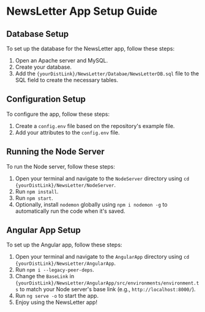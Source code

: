 
# NewsLetter App Setup Guide

## Database Setup

To set up the database for the NewsLetter app, follow these steps:

1. Open an Apache server and MySQL.
2. Create your database.
3. Add the `{yourDistLink}/NewsLetter/Databae/NewsLetterDB.sql` file to the SQL field to create the necessary tables.

## Configuration Setup

To configure the app, follow these steps:

1. Create a `config.env` file based on the repository's example file.
2. Add your attributes to the `config.env` file.

## Running the Node Server

To run the Node server, follow these steps:

1. Open your terminal and navigate to the `NodeServer` directory using `cd {yourDistLink}/NewsLetter/NodeServer`.
2. Run `npm install`.
3. Run `npm start`.
4. Optionally, install `nodemon` globally using `npm i nodemon -g` to automatically run the code when it's saved.

## Angular App Setup

To set up the Angular app, follow these steps:

1. Open your terminal and navigate to the `AngularApp` directory using `cd {yourDistLink}/NewsLetter/AngularApp`.
2. Run `npm i --legacy-peer-deps`.
3. Change the `BaseLink` in `{yourDistLink}/NewsLetter/AngularApp/src/environments/environment.ts` to match your Node server's base link (e.g., `http://localhost:8000/`).
4. Run `ng serve -o` to start the app.
5. Enjoy using the NewsLetter app!
